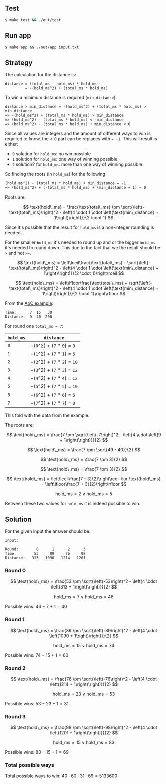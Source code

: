 ## Test

```bash
$ make test && ./out/test
```

## Run app

```bash
$ make app && ./out/app input.txt
```

## Strategy

The calculation for the distance is:

```
distance = (total_ms - hold_ms) * hold_ms
         = -(hold_ms^2) + (total_ms * hold_ms)
```

To win a minimum distance is required (`min_distance`):

```
distance > min_distance = -(hold_ms^2) + (total_ms * hold_ms) > min_distance
=> -(hold_ms^2) + (total_ms * hold_ms) > min_distance
=> (hold_ms^2) - (total_ms * hold_ms) < -min_distance
=> (hold_ms^2) - (total_ms * hold_ms) + min_distance < 0
```

Since all values are integers and the amount of different ways to win is required to know,
the `< 0` part can be replaces with `= -1`. This will result is either:

- `0` solution for `hold_ms`: no win possible
- `1` solution for `hold_ms`: one way of winning possible
- `2` solution2 for `hold_ms`: more than one way of winning possible

So finding the roots (in `hold_ms`) for the following

```
(hold_ms^2) - (total_ms * hold_ms) + min_distance = -1
=> (hold_ms^2) + (-total_ms * hold_ms) + (min_distance + 1) = 0
```

Roots are:

$$
\text{hold\_ms} = \frac{\text{total\_ms} \pm \sqrt{\left(-\text{total\_ms}\right)^2 - \left(4 \cdot 1 \cdot \left(\text{min\_distance} + 1\right)\right)}}{2 \cdot 1}
$$

Since it's possible that the result for `hold_ms` is a non-integer rounding is needed.

For the smaller `hold_ms` it's needed to round up and or the bigger `hold_ms` it's needed to round down. This due to the fact that we the result should be `>` and not `>=`.

$$
\text{hold\_ms} = \left\lceil\frac{\text{total\_ms} - \sqrt{\left(-\text{total\_ms}\right)^2 - \left(4 \cdot 1 \cdot \left(\text{min\_distance} + 1\right)\right)}}{2 \cdot 1}\right\rceil
$$

$$
\text{hold\_ms} = \left\lfloor\frac{\text{total\_ms} + \sqrt{\left(-\text{total\_ms}\right)^2 - \left(4 \cdot 1 \cdot \left(\text{min\_distance} + 1\right)\right)}}{2 \cdot 1}\right\rfloor
$$

From the [AoC example](https://adventofcode.com/2023/day/6):

```
Time:      7  15   30
Distance:  9  40  200
```

For round one `total_ms = 7`:

| `hold_ms` | `distance`                     |
| --------- | ------------------------------ |
| `0`       | -(`0`^2) + (`7` \* `0`) = `0`  |
| `1`       | -(`1`^2) + (`7` \* `1`) = `6`  |
| `2`       | -(`2`^2) + (`7` \* `2`) = `10` |
| `3`       | -(`3`^2) + (`7` \* `3`) = `12` |
| `4`       | -(`4`^2) + (`7` \* `4`) = `12` |
| `5`       | -(`5`^2) + (`7` \* `5`) = `10` |
| `6`       | -(`6`^2) + (`7` \* `6`) = `6`  |
| `7`       | -(`7`^2) + (`7` \* `7`) = `0`  |

This fold with the data from the example.

The roots are:

$$
\text{hold\_ms} = \frac{7 \pm \sqrt{\left(-7\right)^2 - \left(4 \cdot \left(9 + 1\right)\right)}}{2}
$$

$$
\text{hold\_ms} = \frac{7 \pm \sqrt{49 - 40}}{2}
$$

$$
\text{hold\_ms} = \frac{7 \pm 3}{2}
$$

$$
\text{hold\_ms} = \frac{7 \pm 3}{2}
$$

$$
\text{hold\_ms} = \left\lceil\frac{7 - 3}{2}\right\rceil \lor \text{hold\_ms} = \left\lfloor\frac{7 + 3}{2}\right\rfloor
$$

$$
\text{hold\_ms} = 2 \lor \text{hold\_ms} = 5
$$

Between these two values for `hold_ms` it is indeed possible to win.

## Solution

For the given input the answer should be:

```
Input:

Round:        0      1      2      3
Time:        53     89     76     98
Distance:   313   1090   1214   1201
```

### Round 0

$$
\text{hold\_ms} = \frac{53 \pm \sqrt{\left(-53\right)^2 - \left(4 \cdot \left(313 + 1\right)\right)}}{2}
$$

$$
\text{hold\_ms} = 7 \lor \text{hold\_ms} = 46
$$

Possible wins: $46 - 7 + 1 = 40$

### Round 1

$$
\text{hold\_ms} = \frac{89 \pm \sqrt{\left(-89\right)^2 - \left(4 \cdot \left(1090 + 1\right)\right)}}{2}
$$

$$
\text{hold\_ms} = 15 \lor \text{hold\_ms} = 74
$$

Possible wins: $74 - 15 + 1 = 60$

### Round 2

$$
\text{hold\_ms} = \frac{76 \pm \sqrt{\left(-76\right)^2 - \left(4 \cdot \left(1214 + 1\right)\right)}}{2}
$$

$$
\text{hold\_ms} = 23 \lor \text{hold\_ms} = 53
$$

Possible wins: $53 - 23 + 1 = 31$

### Round 3

$$
\text{hold\_ms} = \frac{98 \pm \sqrt{\left(-98\right)^2 - \left(4 \cdot \left(1201 + 1\right)\right)}}{2}
$$

$$
\text{hold\_ms} = 15 \lor \text{hold\_ms} = 83
$$

Possible wins: $83 - 15 + 1 = 69$

### Total possible ways

Total possible ways to win: $40 \cdot 60 \cdot 31 \cdot 69 = 5133600$
